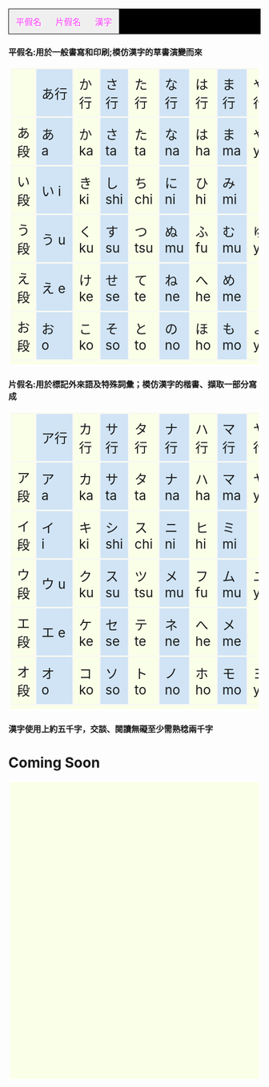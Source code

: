 <html>
<head>
<style type="text/css">
#header{
  font-family:SimHei,Microsoft YaHei;
　width:360px;
　height:80px;
　text-align:center;
　line-height:80px;
　font-size:15px;
　color:black;
　background-color:black;
}
#body{
　text-align:center;
  text-shadow:2px 2px 4px #000000;
　line-height:280px;
  width: 300px;
  height: 300px;
　font-size:15px;
　color:black;
　font-family:SimHei,Microsoft YaHei;
　background-color:black;
}
.tab {
    font-family:SimHei,Microsoft YaHei;
    overflow: hidden;
    border: 1px solid 	#000000;
    background-color: black;
    text-shadow:2px 2px 4px #FFFFFF;
}
.tab button {
    font-family:SimHei,Microsoft YaHei;
    float: left;
    border:#33FFFF;
    outline: none;
    cursor: pointer;
    padding: 12px 14px;
    transition: 0.3s;
    font-size: 17px;
    color:#FF3EFF;
  text-shadow:2px 2px 5px #FFFFFF;
}
.tab button:hover {
    background-color:#FFB3FF;
}
.tab button.active {
    background-color:	#FFDD55;
}
.tab content {
    display: none;
    padding: 8px 12px;
    text-shadow:2px 2px 5px #FFFFFF;
    background-color:black;
    font-family:SimHei,Microsoft YaHei;
}
table.blueTable {
  border: 4px solid #FEFFFC;
  background-color: #FAFFE7;
  height:600px;
}
table.blueTable td, table.blueTable th {
  border: 3px solid #F9F9F3;
  padding: 10px 10px;
}
table.blueTable tbody td {
  font-size: 26px;
}
table.blueTable td:nth-child(even) {
  background: #D0E4F5;
}
</style>
</head>
<body>
<div id="Body"> </div>
<div class="tab">
  <button class="tablinks" onclick="openCity(event, '平假名')">平假名</button>
  <button class="tablinks" onclick="openCity(event, '片假名')">片假名</button>
  <button class="tablinks" onclick="openCity(event, '漢字')">漢字</button>
</div>

<div id="平假名" class="tabcontent">
  <h3>平假名:用於一般書寫和印刷;模仿漢字的草書演變而來</h3>
<table class="blueTable">
<tbody>
<tr>
<td></td>
<td>あ行</td>
<td>か行</td>
<td>さ行</td>
<td>た行</td>
<td>な行</td>
<td>は行</td>
<td>ま行</td>
<td>や行</td>
<td>ら行</td>
<td>わ行</td>
<td>鼻音</td>
</tr>
<tr>
<td>あ段</td>
<td>あ　a</td>
<td>か ka</td>
<td>さ ta</td>
<td>た ta</td>
<td>な na</td>
<td>は ha</td>
<td>ま ma</td>
<td>や ya</td>
<td>ら ra</td>
<td>わ wa</td>
<td>ん  n</td>
</tr>
<tr>
<td>い段</td>
<td>い i</td>
<td>き ki</td>
<td>し shi</td>
<td>ち chi</td>
<td>に ni</td>
<td>ひ hi</td>
<td>み mi</td>
<td></td>
<td>り ri</td>
<td></td>
<td></td>
</tr>
<tr>
<td>う段</td>
<td>う u</td>
<td>く ku</td>
<td>す su</td>
<td>つ tsu</td>
<td>ぬ mu</td>
<td>ふ fu</td>
<td>む mu</td>
<td>ゆ yu</td>
<td>る ru</td>
<td></td>
<td></td>
</tr>
<tr>
<td>え段</td>
<td>え e</td>
<td>け ke</td>
<td>せ se</td>
<td>て te</td>
<td>ね ne</td>
<td>へ he</td>
<td>め me</td>
<td></td>
<td>れ re</td>
<td></td>
<td></td>
</tr>
<tr>
<td>お段</td>
<td>お　o</td>
<td>こ ko</td>
<td>そ so</td>
<td>と to</td>
<td>の no</td>
<td>ほ ho</td>
<td>も mo</td>
<td>よ yo</td>
<td>ろ ro</td>
<td>を wo</td>
<td></td>
</tr>
</tbody>
</table> 
</div>

<div id="片假名" class="tabcontent">
  <h3>片假名:用於標記外來語及特殊詞彙；模仿漢字的楷書、擷取一部分寫成</h3>
<table class="blueTable">
<tbody>
<tr>
<td></td>
<td>ア行</td>
<td>カ行</td>
<td>サ行</td>
<td>タ行</td>
<td>ナ行</td>
<td>ハ行</td>
<td>マ行</td>
<td>ヤ行</td>
<td>ラ行</td>
<td>ワ行</td>
<td>鼻音</td>
</tr>
<tr>
<td>ア段</td>
<td>ア　a</td>
<td>カ ka</td>
<td>サ ta</td>
<td>タ ta</td>
<td>ナ na</td>
<td>ハ ha</td>
<td>マ ma</td>
<td>ヤ ya</td>
<td>ラ ra</td>
<td>ワ wa</td>
<td>ン n</td>
</tr>
<tr>
<td>イ段</td>
<td>イ　i</td>
<td>キ ki</td>
<td>シ shi</td>
<td>ス chi</td>
<td>ニ ni</td>
<td>ヒ hi</td>
<td>ミ mi</td>
<td></td>
<td>リ ri</td>
<td></td>
<td></td>
</tr>
<tr>
<td>ウ段</td>
<td>ウ u</td>
<td>ク ku</td>
<td>ス su</td>
<td>ツ tsu</td>
<td>メ mu</td>
<td>フ fu</td>
<td>ム mu</td>
<td>ユ yu</td>
<td>ル ru</td>
<td></td>
<td></td>
</tr>
<tr>
<td>エ段</td>
<td>エ  e </td>
<td>ケ ke</td>
<td>セ se</td>
<td>テ te</td>
<td>ネ ne</td>
<td>へ he</td>
<td>メ me</td>
<td></td>
<td>レ re</td>
<td></td>
<td></td>
</tr>
<tr>
<td>オ段</td>
<td>オ　o</td>
<td>コ ko</td>
<td>ソ so</td>
<td>ト to</td>
<td>ノ no</td>
<td>ホ ho</td>
<td>モ mo</td>
<td>ヨ yo</td>
<td>ロ ro</td>
<td>ヲ wo</td>
<td></td>
</tr>
</tbody>
</table> 
</div>
<div id="漢字" class="tabcontent">
  <h3>漢字使用上約五千字，交談、閱讀無礙至少需熟稔兩千字</h3>
  <h1>Coming Soon</h1>
  <table class="blueTable">
<tbody>
 </tbody>
</table> 
</div>
<script>
function openCity(evt, cityName) {
    var i, tabcontent, tablinks;
    tabcontent = document.getElementsByClassName("tabcontent");
    for (i = 0; i < tabcontent.length; i++) {
        tabcontent[i].style.display = "none";
    }
    tablinks = document.getElementsByClassName("tablinks");
    for (i = 0; i < tablinks.length; i++) {
        tablinks[i].className = tablinks[i].className.replace(" active", "");
    }
    document.getElementById(cityName).style.display = "block";
    evt.currentTarget.className += " active";
}
</script>
     
</body>
